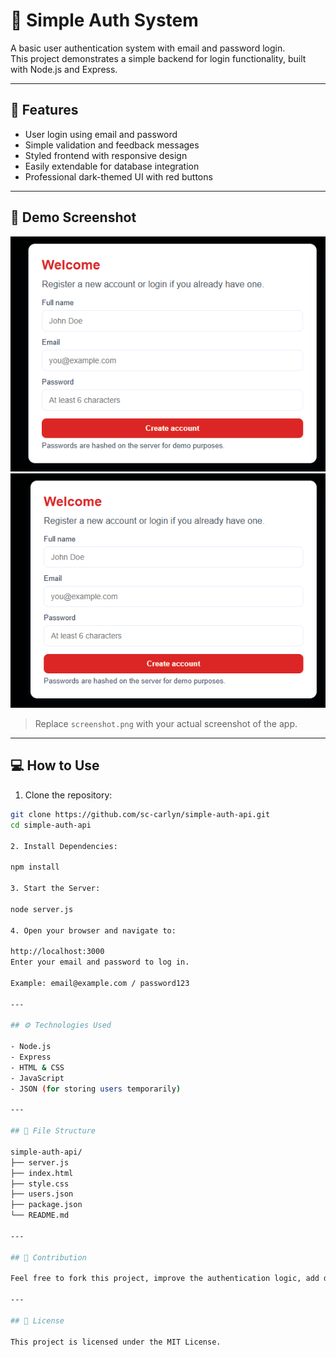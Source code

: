 # 🔐 Simple Auth System

A basic user authentication system with email and password login.  
This project demonstrates a simple backend for login functionality, built with Node.js and Express.

---

## 🚀 Features

- User login using email and password
- Simple validation and feedback messages
- Styled frontend with responsive design
- Easily extendable for database integration
- Professional dark-themed UI with red buttons

---

## 🎨 Demo Screenshot

![Login Demo](screenshot.png)  ![Login Page](login.png)

> Replace `screenshot.png` with your actual screenshot of the app.

---

## 💻 How to Use

1. Clone the repository:

```bash
git clone https://github.com/sc-carlyn/simple-auth-api.git
cd simple-auth-api

2️. Install Dependencies:

npm install

3️. Start the Server:

node server.js

4. Open your browser and navigate to:

http://localhost:3000
Enter your email and password to log in.

Example: email@example.com / password123

---

## ⚙️ Technologies Used

- Node.js
- Express
- HTML & CSS
- JavaScript
- JSON (for storing users temporarily)

---

## 📂 File Structure

simple-auth-api/
├── server.js
├── index.html
├── style.css
├── users.json
├── package.json
└── README.md

---

## 🤝 Contribution

Feel free to fork this project, improve the authentication logic, add database integration, or enhance the UI. Pull requests are welcome!

---

## 📝 License

This project is licensed under the MIT License.
